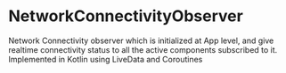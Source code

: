 # NetworkConnectivityObserver
Network Connectivity observer which is initialized at App level, and give realtime connectivity status to all the active components subscribed to it.
Implemented in Kotlin using LiveData and Coroutines
